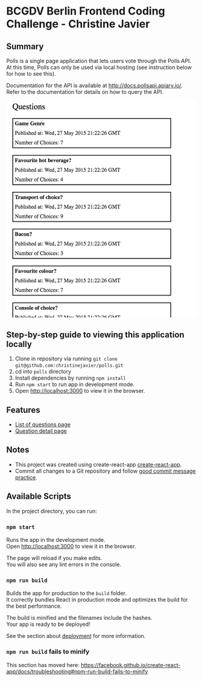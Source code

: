 # BCGDV Berlin Frontend Coding Challenge - Christine Javier

## Summary

Polls is a single page application that lets users vote through the Polls
API.
At this time, Polls can only be used via local hosting (see instruction below for how to see this).

Documentation for the API is available at http://docs.pollsapi.apiary.io/.
Refer to the documentation for details on how to query the API.

![](demo/poll-save.gif)

## Step-by-step guide to viewing this application locally
1. Clone in repository via running `git clone git@github.com:christinejavier/polls.git`
2. cd into `polls` directory
3. Install dependencies by running `npm install`
4. Run `npm start` to run app in development mode.
5. Open [http://localhost:3000](http://localhost:3000) to view it in the browser.

## Features

- [List of questions page](http://pasteboard.co/8AReDrPvo.jpg)
- [Question detail page](http://pasteboard.co/8ARC7212L.jpg)

## Notes

- This project was created using create-react-app
  [create-react-app](https://github.com/facebookincubator/create-react-app).
- Commit all changes to a Git repository and follow
  [good commit message practice](https://chris.beams.io/posts/git-commit/).


## Available Scripts

In the project directory, you can run:

### `npm start`

Runs the app in the development mode.<br>
Open [http://localhost:3000](http://localhost:3000) to view it in the browser.

The page will reload if you make edits.<br>
You will also see any lint errors in the console.

### `npm run build`

Builds the app for production to the `build` folder.<br>
It correctly bundles React in production mode and optimizes the build for the best performance.

The build is minified and the filenames include the hashes.<br>
Your app is ready to be deployed!

See the section about [deployment](https://facebook.github.io/create-react-app/docs/deployment) for more information.


### `npm run build` fails to minify

This section has moved here: https://facebook.github.io/create-react-app/docs/troubleshooting#npm-run-build-fails-to-minify
